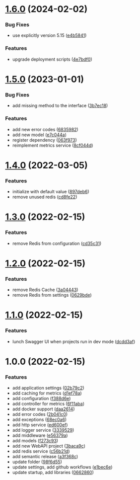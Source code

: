 # [1.6.0](https://github.com/TomaszKandula/SonarQubeOnAzure/compare/v1.5.0...v1.6.0) (2024-02-02)


### Bug Fixes

* use explicitly version 5.15 ([e4b5841](https://github.com/TomaszKandula/SonarQubeOnAzure/commit/e4b584138c36808375880256cdfda209f12ddcd5))


### Features

* upgrade deployment scripts ([4e7bdf0](https://github.com/TomaszKandula/SonarQubeOnAzure/commit/4e7bdf0bf8ec3fe4b949fd1178b18f4c6517c05e))

# [1.5.0](https://github.com/TomaszKandula/SonarQubeOnAzure/compare/v1.4.0...v1.5.0) (2023-01-01)


### Bug Fixes

* add missing method to the interface ([3b7ec18](https://github.com/TomaszKandula/SonarQubeOnAzure/commit/3b7ec184e7f550b7710c4108291e149fb32361ce))


### Features

* add new error codes ([6835982](https://github.com/TomaszKandula/SonarQubeOnAzure/commit/683598245de370d5d847bb914b7bcaa65b81a2c2))
* add new model ([e7c044a](https://github.com/TomaszKandula/SonarQubeOnAzure/commit/e7c044a2d7c966cb1ddde9ac67e3dcac4ee33484))
* register dependency ([063f973](https://github.com/TomaszKandula/SonarQubeOnAzure/commit/063f973217ab4f9f83d34c2ca7d74d1810bfdef1))
* reimplement metrics service ([8cf044d](https://github.com/TomaszKandula/SonarQubeOnAzure/commit/8cf044d5522ca60d66596a575f6825d87ee6676a))

# [1.4.0](https://github.com/TomaszKandula/SonarQubeOnAzure/compare/v1.3.0...v1.4.0) (2022-03-05)


### Features

* initialize with default value ([897deb6](https://github.com/TomaszKandula/SonarQubeOnAzure/commit/897deb6337cc42bc58714f7cbb9d50e5e0923ba7))
* remove unused redis ([cd8fe22](https://github.com/TomaszKandula/SonarQubeOnAzure/commit/cd8fe2257f3cdb3652fca5881101b7f6b49f0164))

# [1.3.0](https://github.com/TomaszKandula/SonarQubeOnAzure/compare/v1.2.0...v1.3.0) (2022-02-15)


### Features

* remove Redis from configuration ([cd35c31](https://github.com/TomaszKandula/SonarQubeOnAzure/commit/cd35c316ce75c0ef7c208a48412aee748b053188))

# [1.2.0](https://github.com/TomaszKandula/SonarQubeOnAzure/compare/v1.1.0...v1.2.0) (2022-02-15)


### Features

* remove Redis Cache ([3a04443](https://github.com/TomaszKandula/SonarQubeOnAzure/commit/3a04443c4d9b280e68e9ab2e2ddc5ad52ff8a1e4))
* remove Redis from settings ([0629bde](https://github.com/TomaszKandula/SonarQubeOnAzure/commit/0629bde76a2b1ae3dcfb8b4919c1593709a3f5e1))

# [1.1.0](https://github.com/TomaszKandula/SonarQubeOnAzure/compare/v1.0.0...v1.1.0) (2022-02-15)


### Features

* lunch Swagger UI when projects run in dev mode ([dcdd3af](https://github.com/TomaszKandula/SonarQubeOnAzure/commit/dcdd3afdf730894987c5a87a9b364e9f409b82a3))

# 1.0.0 (2022-02-15)


### Features

* add application settings ([02b79c2](https://github.com/TomaszKandula/SonarQubeOnAzure/commit/02b79c2b9e1f18c323c5f0fcde6f0a1e1c663617))
* add caching for metrics ([d1ef78a](https://github.com/TomaszKandula/SonarQubeOnAzure/commit/d1ef78a403f4c4fddd2d44ef94399dde5f43314b))
* add configuration ([f388d6e](https://github.com/TomaszKandula/SonarQubeOnAzure/commit/f388d6ec5e06ac60e700434b50da42ab2d5759eb))
* add controller for metrics ([6f11aba](https://github.com/TomaszKandula/SonarQubeOnAzure/commit/6f11aba5b5ef14863f2bc799e7818751668bf8db))
* add docker support ([daa2614](https://github.com/TomaszKandula/SonarQubeOnAzure/commit/daa2614b50701d9d5dc534b008e925912e237901))
* add error codes ([2b041c0](https://github.com/TomaszKandula/SonarQubeOnAzure/commit/2b041c0b4a95401104600d03aebca4991643baf4))
* add exceptions ([68ec0a6](https://github.com/TomaszKandula/SonarQubeOnAzure/commit/68ec0a669c91d3fb2ce73eecad51b1f29e06a994))
* add http service ([ed600ef](https://github.com/TomaszKandula/SonarQubeOnAzure/commit/ed600efd41bee5a55d9b14be1677b4a51f1eb22a))
* add logger service ([3339529](https://github.com/TomaszKandula/SonarQubeOnAzure/commit/3339529831c23b925288fc1d9801311ce28a3e90))
* add middleware ([e56379a](https://github.com/TomaszKandula/SonarQubeOnAzure/commit/e56379a3c891bf0c68dc4b5a498237659b75b1b3))
* add models ([f273c93](https://github.com/TomaszKandula/SonarQubeOnAzure/commit/f273c933115c7773cc2d81dfbe5dfb8bb2a57f6c))
* add new WebAPI project ([3baca9c](https://github.com/TomaszKandula/SonarQubeOnAzure/commit/3baca9c8f9816bf251b43371d7b94a577c6647ba))
* add redis service ([c56b21d](https://github.com/TomaszKandula/SonarQubeOnAzure/commit/c56b21d7cd206653a774dec38f3c175cf0df02ee))
* add semantic release ([a3f368c](https://github.com/TomaszKandula/SonarQubeOnAzure/commit/a3f368cc7776a327a8d28d63fa8634a8a549d2a8))
* update folder ([98f6d55](https://github.com/TomaszKandula/SonarQubeOnAzure/commit/98f6d55d6571237b463c77a8472762e45ee6aa3f))
* update settings, add github workflows ([e1bec6e](https://github.com/TomaszKandula/SonarQubeOnAzure/commit/e1bec6ed57d0ad5a4b91680910763308f0d1d37d))
* update startup, add libraries ([0662860](https://github.com/TomaszKandula/SonarQubeOnAzure/commit/066286096a9889bef19441407c603e72897cda6b))
